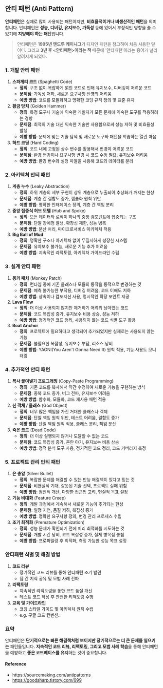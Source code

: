 ## 안티 패턴 (Anti Pattern)

**안티패턴**은 실제로 많이 사용되는 패턴이지만, **비효율적이거나 비생산적인 패턴**을 의미합니다. 안티패턴은 **성능, 디버깅, 유지보수, 가독성** 등에 있어서 부정적인 영향을 줄 수 있기에 **지양해야 하는 패턴**입니다.

> 안티패턴은 **1995년 앤드루 케이니그**가 디자인 패턴을 참고하여 처음 사용한 말이다. 그리고 **3년 후 <안티패턴>이라는 책** 때문에 '안티패턴'이라는 용어가 널리 알려지게 되었다.

### 1. 개발 안티 패턴

1. **스파게티 코드** (Spaghetti Code)
   - **정의**: 구조 없이 복잡하게 얽힌 코드로 인해 유지보수, 디버깅이 어려운 코드
   - **문제점**: 가독성 저하, 새로운 요구사항 반영의 어려움
   - **예방 방법**: 코드를 모듈화하고 명확한 코딩 규칙 정의 및 표준 유지
2. **황금 망치** (Golden Hammer)
   - **정의**: 특정 도구나 기술에 익숙한 개발자가 모든 문제에 익숙한 도구를 적용하려는 경향
   - **문제점**: 최적의 기술 대신 익숙한 기술만 사용함으로써 성능 저하 및 비효율성 발생
   - **예방 방법**: 문제에 맞는 기술 탐색 및 새로운 도구와 패턴을 학습하는 열린 마음
3. **하드 코딩** (Hard Coding)
   - **정의**: 코드 내에 고정된 상수 변수를 활용해서 변경이 어려운 코드
   - **문제점**: 환경 변경이나 요구사항 변경 시 코드 수정 필요, 유지보수 어려움
   - **예방 방법**: 환경 변수와 설정 파일을 사용해 코드와 데이터를 분리

### 2. 아키텍처 안티 패턴

1. **계층 누수** (Leaky Abstraction)
   - **정의**: 하위 계층의 세부 구현이 상위 계층으로 누출되어 추상화가 깨지는 현상
   - **문제점**: 계층 간 결합도 증가, 캡슐화 원칙 위반
   - **예방 방법**: 명확한 인터페이스 정의, 계층 간 책임 분리
2. **중앙 집중식 허브 모델** (Hub and Spoke)
   - **정의**: 모든 데이터와 로직이 하나의 중앙 컴포넌트에 집중되는 구조
   - **문제점**: 단일 장애점 발생, 확장성 제한, 성능 병목
   - **예방 방법**: 분산 처리, 마이크로서비스 아키텍처 적용
3. **Big Ball of Mud**
   - **정의**: 명확한 구조나 아키텍처 없이 무질서하게 성장한 시스템
   - **문제점**: 유지보수 불가능, 새로운 기능 추가 어려움
   - **예방 방법**: 지속적인 리팩토링, 아키텍처 가이드라인 수립

### 3. 설계 안티 패턴

1. **몽키 패치** (Monkey Patch)
   - **정의**: 런타임 중에 기존 클래스나 모듈의 동작을 동적으로 변경하는 것
   - **문제점**: 예측 불가능한 부작용, 디버깅 어려움, 코드 이해도 저하
   - **예방 방법**: 상속이나 컴포지션 사용, 명시적인 확장 포인트 제공
2. **Lava Flow**
   - **정의**: 더 이상 사용되지 않지만 제거하기 어려워 남아있는 코드
   - **문제점**: 코드 복잡성 증가, 유지보수 비용 상승, 성능 저하
   - **예방 방법**: 정기적인 코드 정리, 사용되지 않는 코드 식별 도구 활용
3. **Boat Anchor**
   - **정의**: 프로젝트에 필요하다고 생각되어 추가되었지만 실제로는 사용되지 않는 기능
   - **문제점**: 불필요한 복잡성, 유지보수 부담, 리소스 낭비
   - **예방 방법**: YAGNI(You Aren't Gonna Need It) 원칙 적용, 기능 사용도 모니터링

### 4. 추가적인 안티 패턴

1. **복사 붙여넣기 프로그래밍** (Copy-Paste Programming)
   - **정의**: 기존 코드를 복사해서 약간 수정하여 새로운 기능을 구현하는 방식
   - **문제점**: 중복 코드 증가, 버그 전파, 유지보수 어려움
   - **예방 방법**: 함수화, 모듈화, 코드 재사용 패턴 적용
2. **신 객체 / 클래스** (God Object)
   - **정의**: 너무 많은 책임을 가진 거대한 클래스나 객체
   - **문제점**: 단일 책임 원칙 위반, 테스트 어려움, 결합도 증가
   - **예방 방법**: 단일 책임 원칙 적용, 클래스 분리, 책임 분산
3. **죽은 코드** (Dead Code)
   - **정의**: 더 이상 실행되지 않거나 도달할 수 없는 코드
   - **문제점**: 코드 복잡성 증가, 혼란 야기, 유지보수 비용 상승
   - **예방 방법**: 정적 분석 도구 사용, 정기적인 코드 정리, 코드 커버리지 측정

### 5. 프로젝트 관리 안티 패턴

1. **은 총알** (Silver Bullet)
   - **정의**: 복잡한 문제를 해결할 수 있는 만능 해결책이 있다고 믿는 것
   - **문제점**: 비현실적 기대, 잘못된 기술 선택, 프로젝트 실패 위험
   - **예방 방법**: 점진적 개선, 다양한 접근법 고려, 현실적 목표 설정
2. **기능 비대화** (Feature Creep)
   - **정의**: 개발 과정에서 계속해서 새로운 기능이 추가되는 현상
   - **문제점**: 일정 지연, 품질 저하, 복잡성 증가
   - **예방 방법**: 명확한 요구사항 정의, 변경 관리 프로세스 수립
3. **조기 최적화** (Premature Optimization)
   - **정의**: 성능 문제가 확인되기 전에 미리 최적화를 시도하는 것
   - **문제점**: 개발 시간 낭비, 코드 복잡성 증가, 실제 병목점 놓침
   - **예방 방법**: 프로파일링 후 최적화, 측정 가능한 성능 목표 설정

### 안티패턴 식별 및 해결 방법

1. **코드 리뷰**
   - 정기적인 코드 리뷰를 통해 안티패턴 조기 발견
   - 팀 간 지식 공유 및 모범 사례 전파
2. **리팩토링**
   - 지속적인 리팩토링을 통한 코드 품질 개선
   - 테스트 코드 작성 후 안전한 리팩토링 수행
3. **교육 및 가이드라인**
   - 코딩 스타일 가이드 및 아키텍처 원칙 수립
   - e.g. 구글 코드 컨벤션..

### 요약

안티패턴은 **단기적으로는 빠른 해결책처럼 보이지만 장기적으로는 더 큰 문제를 일으키는** 패턴들입니다. **지속적인 코드 리뷰, 리팩토링, 그리고 모범 사례 학습**을 통해 안티패턴을 예방하고 **좋은 코드베이스를 유지**하는 것이 중요합니다.

#### Reference

- https://sourcemaking.com/antipatterns
- https://goodsharp.tistory.com/699